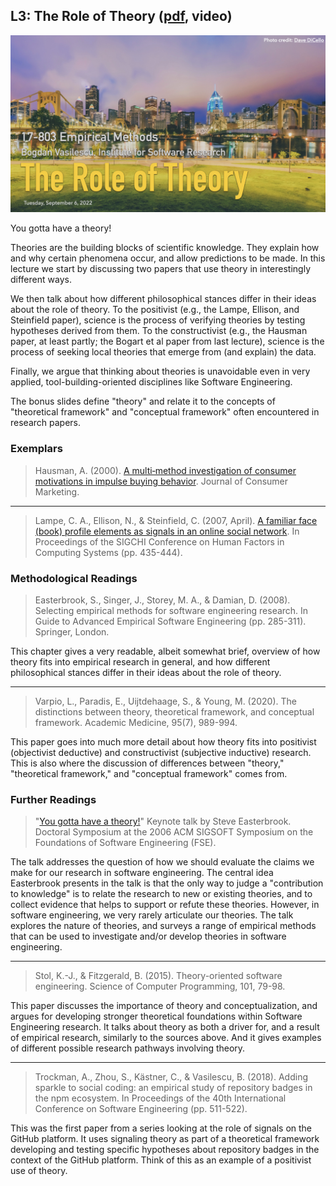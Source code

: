 ## L3: The Role of Theory ([pdf](../slides/03-theory.pdf), video)

[![Lecture3-Theory](../assets/images/03-theory.jpeg)](../slides/03-theory.pdf)

You gotta have a theory! 

Theories are the building blocks of scientific knowledge.
They explain how and why certain phenomena occur, and allow predictions to be made.
In this lecture we start by discussing two papers that use theory in interestingly different ways. 

We then talk about how different philosophical stances differ in their ideas about the role of theory. To the positivist (e.g., the Lampe, Ellison, and Steinfield paper), science is the process of verifying theories by testing hypotheses derived from them. To the constructivist (e.g., the Hausman paper, at least partly; the Bogart et al paper from last lecture), science is the process of seeking local theories that emerge from (and explain) the data. 

Finally, we argue that thinking about theories is unavoidable even in very applied, tool-building-oriented disciplines like Software Engineering.

The bonus slides define "theory" and relate it to the concepts of "theoretical framework" and "conceptual framework" often encountered in research papers.

### Exemplars

> Hausman, A. (2000). [A multi‐method investigation of consumer motivations in impulse buying behavior](https://www.emerald.com/insight/content/doi/10.1108/07363760010341045/full/pdf). Journal of Consumer Marketing.

___

> Lampe, C. A., Ellison, N., & Steinfield, C. (2007, April). [A familiar face (book) profile elements as signals in an online social network](https://dl.acm.org/doi/pdf/10.1145/1240624.1240695). In Proceedings of the SIGCHI Conference on Human Factors in Computing Systems (pp. 435-444).


### Methodological Readings

> Easterbrook, S., Singer, J., Storey, M. A., & Damian, D. (2008). Selecting empirical methods for software engineering research. In Guide to Advanced Empirical Software Engineering (pp. 285-311). Springer, London.

This chapter gives a very readable, albeit somewhat brief, overview of how theory fits into empirical research in general, and how different philosophical stances differ in their ideas about the role of theory.

---
> Varpio, L., Paradis, E., Uijtdehaage, S., & Young, M. (2020). The distinctions between theory, theoretical framework, and conceptual framework. Academic Medicine, 95(7), 989-994.

This paper goes into much more detail about how theory fits into positivist (objectivist deductive) and constructivist (subjective inductive) research.
This is also where the discussion of differences between "theory," "theoretical framework," and "conceptual framework" comes from.


### Further Readings

> "[You gotta have a theory!](http://www.cs.uoregon.edu/fse-14/docsym_docs/FSE06DocSymp-keynote-v5.pdf)" Keynote talk by Steve Easterbrook. Doctoral Symposium at the 2006 ACM SIGSOFT Symposium on the Foundations of Software Engineering (FSE).

The talk addresses the question of how we should evaluate the claims we make for our research in software engineering. The central idea Easterbrook presents in the talk is that the only way to judge a "contribution to knowledge" is to relate the research to new or existing theories, and to collect evidence that helps to support or refute these theories. However, in software engineering, we very rarely articulate our theories. The talk explores the nature of theories, and surveys a range of empirical methods that can be used to investigate and/or develop theories in software engineering.

---
> Stol, K.-J., & Fitzgerald, B. (2015). Theory-oriented software engineering. Science of Computer Programming, 101, 79-98.

This paper discusses the importance of theory and conceptualization, and argues for developing stronger theoretical foundations within Software Engineering research. It talks about theory as both a driver for, and a result of empirical research, similarly to the sources above. And it gives examples of different possible research pathways involving theory.

---
> Trockman, A., Zhou, S., Kästner, C., & Vasilescu, B. (2018). Adding sparkle to social coding: an empirical study of repository badges in the npm ecosystem. In Proceedings of the 40th International Conference on Software Engineering (pp. 511-522).

This was the first paper from a series looking at the role of signals on the GitHub platform. It uses signaling theory as part of a theoretical framework developing and testing specific hypotheses about repository badges in the context of the GitHub platform. Think of this as an example of a positivist use of theory. 
